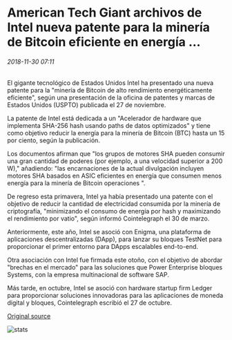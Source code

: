 # American Tech Giant archivos de Intel nueva patente para la minería de Bitcoin eficiente en energía ...

###### 2018-11-30 07:11

El gigante tecnológico de Estados Unidos Intel ha presentado una nueva patente para la "minería de Bitcoin de alto rendimiento energéticamente eficiente", según una presentación de la oficina de patentes y marcas de Estados Unidos (USPTO) publicada el 27 de noviembre.

La patente de Intel está dedicada a un "Acelerador de hardware que implementa SHA-256 hash usando paths de datos optimizados" y tiene como objetivo reducir la energía para la minería de Bitcoin (BTC) hasta un 15 por ciento, según la publicación.

Los documentos afirman que "los grupos de motores SHA pueden consumir una gran cantidad de poderes (por ejemplo, a una velocidad superior a 200 W)," añadiendo: "las encarnaciones de la actual divulgación incluyen motores SHA basados en ASIC eficientes en energía que consumen menos energía para la minería de Bitcoin operaciones ".

De regreso esta primavera, Intel ya había presentado una patente con el objetivo de reducir la cantidad de electricidad consumida por la minería de criptografía, "minimizando el consumo de energía por hash y maximizando el rendimiento por vatio", según informó Cointelegraph el 30 de marzo.

Anteriormente, este año, Intel se asoció con Enigma, una plataforma de aplicaciones descentralizadas (DApp), para lanzar su bloques TestNet para proporcionar el primer entorno para DApps escalables end-to-end.

Otra asociación con Intel fue firmada este otoño, con el objetivo de abordar "brechas en el mercado" para las soluciones que Power Enterprise bloques Systems, con la empresa multinacional de software SAP.

Más tarde, en octubre, Intel se asoció con hardware startup firm Ledger para proporcionar soluciones innovadoras para las aplicaciones de moneda digital y bloques, Cointelegraph escribió el 27 de octubre.

[Original source](https://cointelegraph.com/news/american-tech-giant-intel-files-new-patent-for-energy-efficient-bitcoin-mining)

![stats](https://c.statcounter.com/11760860/0/a89fa40b/1/ "stats")